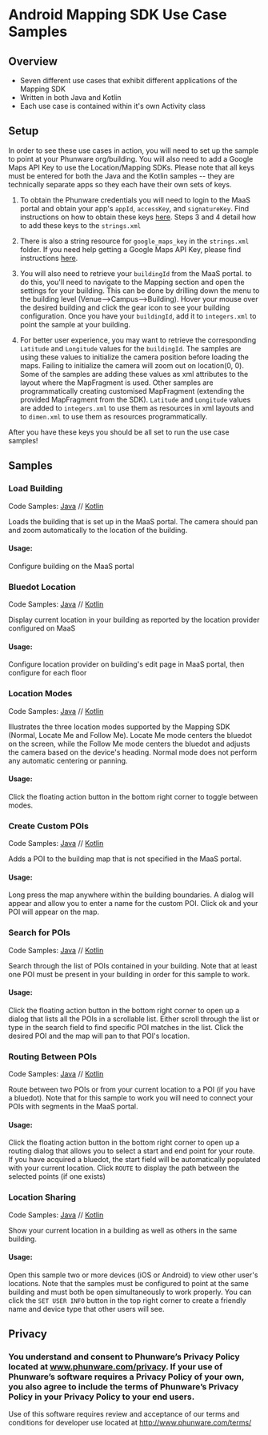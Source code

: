 # Android Mapping SDK Use Case Samples

## Overview

* Seven different use cases that exhibit different applications of the Mapping SDK
* Written in both Java and Kotlin
* Each use case is contained within it's own Activity class

## Setup

In order to see these use cases in action, you will need to set up the sample to point at your Phunware org/building. You will also need to add a Google Maps API Key to use the Location/Mapping SDKs. Please note that all keys must be entered for both the Java and the Kotlin samples -- they are technically separate apps so they each have their own sets of keys.

1. To obtain the Phunware credentials you will need to login to the MaaS portal and obtain your app's `appId`, `accessKey`, and `signatureKey`. Find instructions on how to obtain these keys [here](https://developer.phunware.com/display/DD/Phunware+SDK+On-boarding#PhunwareSDKOn-boarding-GeneralOn-boardingStepsforALLAndroidSDKs). Steps 3 and 4 detail how to add these keys to the `strings.xml`

2. There is also a string resource for `google_maps_key` in the `strings.xml` folder. If you need help getting a Google Maps API Key,  please find instructions [here](https://developers.google.com/maps/documentation/android-sdk/start#step_4_get_a_google_maps_api_key).

3. You will also need to retrieve your `buildingId` from the MaaS portal. to do this, you'll need to navigate to the Mapping section and open the settings for your building. This can be done by drilling down the menu to the building level (Venue-->Campus-->Building). Hover your mouse over the desired building and click the gear icon to see your building configuration. Once you have your `buildingId`, add it to `integers.xml` to point the sample at your building.

4. For better user experience, you may want to retrieve the corresponding `Latitude` and `Longitude` values for the `buildingId`. The samples are using these values to initialize the camera position before loading the maps. Failing to initialize the camera will zoom out on location(0, 0). Some of the samples are adding these values as xml attributes to the layout where the MapFragment is used. Other samples are programmatically creating customised MapFragment (extending the provided MapFragment from the SDK). `Latitude` and `Longitude` values are added to `integers.xml` to use them as resources in xml layouts and to `dimen.xml` to use them as resources programmatically.

After you have these keys you should be all set to run the use case samples!

## Samples

### Load Building

Code Samples:  [Java](https://github.com/phunware/maas-mapping-android-sdk/blob/master/Samples/java/src/main/java/com/phunware/java/sample/LoadBuildingActivity.java) // [Kotlin](https://github.com/phunware/maas-mapping-android-sdk/blob/master/Samples/kotlin/src/main/java/com/phunware/kotlin/sample/LoadBuildingActivity.kt)

Loads the building that is set up in the MaaS portal. The camera should pan and zoom automatically to the location of the building.

#### Usage:
Configure building on the MaaS portal

### Bluedot Location

Code Samples:  [Java](https://github.com/phunware/maas-mapping-android-sdk/blob/master/Samples/java/src/main/java/com/phunware/java/sample/BluedotLocationActivity.java) // [Kotlin](https://github.com/phunware/maas-mapping-android-sdk/blob/master/Samples/kotlin/src/main/java/com/phunware/kotlin/sample/BluedotLocationActivity.kt)

Display current location in your building as reported by the location provider configured on MaaS

#### Usage:

Configure location provider on building's edit page in MaaS portal, then configure for each floor

### Location Modes
Code Samples:  [Java](https://github.com/phunware/maas-mapping-android-sdk/blob/master/Samples/java/src/main/java/com/phunware/java/sample/LocationModesActivity.java) // [Kotlin](https://github.com/phunware/maas-mapping-android-sdk/blob/master/Samples/kotlin/src/main/java/com/phunware/kotlin/sample/LocationModesActivity.kt)

Illustrates the three location modes supported by the Mapping SDK (Normal, Locate Me and Follow Me). Locate Me mode centers the bluedot on the screen, while the Follow Me mode centers the bluedot and adjusts the camera based on the device's heading. Normal mode does not perform any automatic centering or panning.  

#### Usage:
Click the floating action button in the bottom right corner to toggle between modes.

### Create Custom POIs
Code Samples:  [Java](https://github.com/phunware/maas-mapping-android-sdk/blob/master/Samples/java/src/main/java/com/phunware/java/sample/CustomPOIActivity.java) // [Kotlin](https://github.com/phunware/maas-mapping-android-sdk/blob/master/Samples/kotlin/src/main/java/com/phunware/kotlin/sample/CustomPOIActivity.kt)

Adds a POI to the building map that is not specified in the MaaS portal.

#### Usage:
Long press the map anywhere within the building boundaries. A dialog will appear and allow you to enter a name for the custom POI. Click ok and your POI will appear on the map.


### Search for POIs
Code Samples: [Java](https://github.com/phunware/maas-mapping-android-sdk/blob/master/Samples/java/src/main/java/com/phunware/java/sample/SearchPoiActivity.java) // [Kotlin](https://github.com/phunware/maas-mapping-android-sdk/blob/master/Samples/kotlin/src/main/java/com/phunware/kotlin/sample/SearchPoiActivity.kt)

Search through the list of POIs contained in your building. Note that at least one POI must be present in your building in order for this sample to work.

#### Usage:
Click the floating action button in the bottom right corner to open up a dialog that lists all the POIs in a scrollable list. Either scroll through the list or type in the search field to find specific POI matches in the list. Click the desired POI and the map will pan to that POI's location.

### Routing Between POIs
Code Samples:  [Java](https://github.com/phunware/maas-mapping-android-sdk/blob/master/Samples/java/src/main/java/com/phunware/java/sample/RoutingActivity.java) // [Kotlin](https://github.com/phunware/maas-mapping-android-sdk/blob/master/Samples/kotlin/src/main/java/com/phunware/kotlin/sample/RoutingActivity.kt)

Route between two POIs or from your current location to a POI (if you have a bluedot). Note that for this sample to work you will need to connect your POIs with segments in the MaaS portal.

#### Usage:
Click the floating action button in the bottom right corner to open up a routing dialog that allows you to select a start and end point for your route. If you have acquired a bluedot, the start field will be automatically populated with your current location. Click `ROUTE` to display the path between the selected points (if one exists)

### Location Sharing
Code Samples:  [Java](https://github.com/phunware/maas-mapping-android-sdk/blob/master/Samples/java/src/main/java/com/phunware/java/sample/LocationSharingActivity.java) // [Kotlin](https://github.com/phunware/maas-mapping-android-sdk/blob/master/Samples/kotlin/src/main/java/com/phunware/kotlin/sample/LocationSharingActivity.kt)

Show your current location in a building as well as others in the same building.

#### Usage:
Open this sample two or more devices (iOS or Android) to view other user's locations. Note that the samples must be configured to point at the same building and must both be open simultaneously to work properly. You can click the `SET USER INFO` button in the top right corner to create a friendly name and device type that other users will see.

## Privacy

### You understand and consent to Phunware’s Privacy Policy located at www.phunware.com/privacy. If your use of Phunware’s software requires a Privacy Policy of your own, you also agree to include the terms of Phunware’s Privacy Policy in your Privacy Policy to your end users.

Use of this software requires review and acceptance of our terms and conditions for developer use located at http://www.phunware.com/terms/
